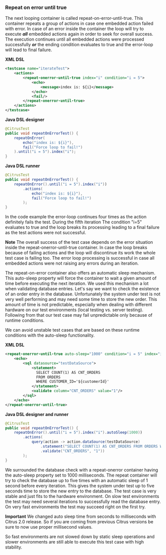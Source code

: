 ### Repeat on error until true

The next looping container is called repeat-on-error-until-true. This container repeats a group of actions in case one embedded action failed with error. In case of an error inside the container the loop will try to execute ***all*** embedded actions again in order to seek for overall success. The execution continues until all embedded actions were processed successfully ***or*** the ending condition evaluates to true and the error-loop will lead to final failure.

 **XML DSL** 

```xml
<testcase name="iterateTest">
    <actions>
        <repeat-onerror-until-true index="i" condition="i = 5">
            <echo>
                <message>index is: ${i}</message>
            </echo>
            <fail/>
        </repeat-onerror-until-true>
    </actions>
</testcase>
```

 **Java DSL designer** 

```java
@CitrusTest
public void repeatOnErrorTest() {
    repeatOnError(
        echo("index is: ${i}"),
        fail("Force loop to fail!")
    ).until("i = 5").index("i");
}
```

 **Java DSL runner** 

```java
@CitrusTest
public void repeatOnErrorTest() {
    repeatOnError().until("i = 5").index("i"))
        .actions(
            echo("index is: ${i}"),
            fail("Force loop to fail!")
        );
}
```

In the code example the error-loop continues four times as the <fail> action definitely fails the test. During the fifth iteration The condition "i=5" evaluates to true and the loop breaks its processing leading to a final failure as the test actions were not successful.

**Note**
The overall success of the test case depends on the error situation inside the repeat-onerror-until-true container. In case the loop breaks because of failing actions and the loop will discontinue its work the whole test case is failing too. The error loop processing is successful in case all embedded actions were not raising any errors during an iteration.

The repeat-on-error container also offers an automatic sleep mechanism. This auto-sleep property will force the container to wait a given amount of time before executing the next iteration. We used this mechanism a lot when validating database entries. Let's say we want to check the existence of an order entry in the database. Unfortunately the system under test is not very well performing and may need some time to store the new order. This amount of time is not predictable, especially when dealing with different hardware on our test environments (local testing vs. server testing). Following from that our test case may fail unpredictable only because of runtime conditions.

We can avoid unstable test cases that are based on these runtime conditions with the auto-sleep functionality.

 **XML DSL** 

```xml
<repeat-onerror-until-true auto-sleep="1000" condition="i = 5" index="i">
    <echo>
        <sql datasource="testDataSource">
            <statement>
              SELECT COUNT(1) AS CNT_ORDERS 
              FROM ORDERS 
              WHERE CUSTOMER_ID='${customerId}'
            </statement>
            <validate column="CNT_ORDERS" value="1"/>
        </sql>
    </echo>
</repeat-onerror-until-true>
```

 **Java DSL designer and runner** 

```java
@CitrusTest
public void repeatOnErrorTest() {
    repeatOnError().until("i = 5").index("i").autoSleep(1000))
        .actions(
            query(action -> action.dataSource(testDataSource)
                .statement("SELECT COUNT(1) AS CNT_ORDERS FROM ORDERS WHERE CUSTOMER_ID='${customerId}'")
                .validate("CNT_ORDERS", "1"))
        );
}
```

We surrounded the database check with a repeat-onerror container having the auto-sleep property set to 1000 milliseconds. The repeat container will try to check the database up to five times with an automatic sleep of 1 second before every iteration. This gives the system under test up to five seconds time to store the new entry to the database. The test case is very stable and just fits to the hardware environment. On slow test environments the test may need several iterations to successfully read the database entry. On very fast environments the test may succeed right on the first try.

**Important**
We changed auto sleep time from seconds to milliseconds with Citrus 2.0 release. So if you are coming from previous Citrus versions be sure to now use proper millisecond values.

So fast environments are not slowed down by static sleep operations and slower environments are still able to execute this test case with high stability.

